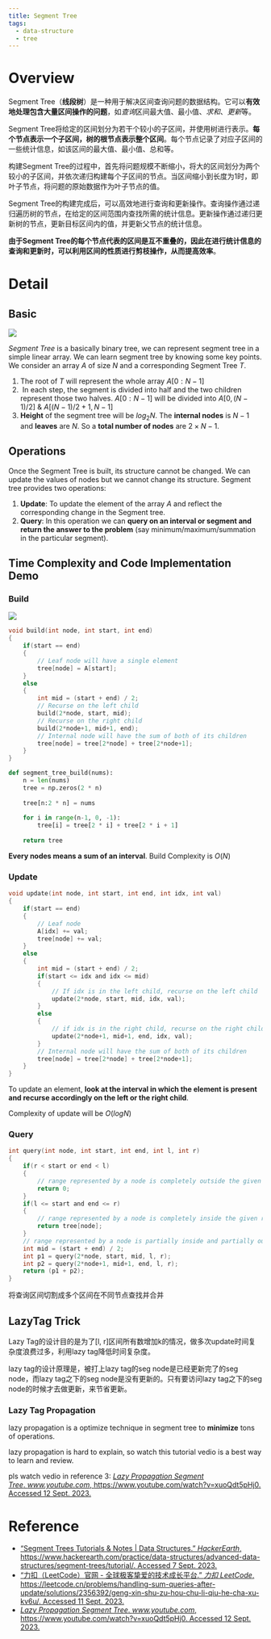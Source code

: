 ```yaml
---
title: Segment Tree
tags:
  - data-structure
  - tree
---
```

# Overview

Segment Tree（**线段树**）是一种用于解决区间查询问题的数据结构。它可以**有效地处理包含大量区间操作的问题**，如*查询*区间最大值、最小值、*求和*、*更新*等。

Segment Tree将给定的区间划分为若干个较小的子区间，并使用树进行表示。**每个节点表示一个子区间，树的根节点表示整个区间**。每个节点记录了对应子区间的一些统计信息，如该区间的最大值、最小值、总和等。

构建Segment Tree的过程中，首先将问题规模不断缩小，将大的区间划分为两个较小的子区间，并依次递归构建每个子区间的节点。当区间缩小到长度为1时，即叶子节点，将问题的原始数据作为叶子节点的值。

Segment Tree的构建完成后，可以高效地进行查询和更新操作。查询操作通过递归遍历树的节点，在给定的区间范围内查找所需的统计信息。更新操作通过递归更新树的节点，更新目标区间内的值，并更新父节点的统计信息。

**由于Segment Tree的每个节点代表的区间是互不重叠的，因此在进行统计信息的查询和更新时，可以利用区间的性质进行剪枝操作，从而提高效率**。

# Detail

## Basic 

![](computer_sci/data_structure_and_algorithm/tree/attachments/Pasted%20image%2020230907145346.png)

*Segment Tree* is a basically binary tree, we can represent segment tree in a simple linear array. We can learn segment tree by knowing some key points. We consider an array $A$ of size $N$ and a corresponding Segment Tree $T$.

1. The root of $T$ will represent the whole array $A[0:N-1]$
2.  In each step, the segment is divided into half and the two children represent those two halves. $A[0:N-1]$ will be divided into $A[0, (N-1)/2]$ & $A[(N-1)/2 + 1, N-1]$
3. **Height** of the segment tree will be $log_2{N}$. The **internal nodes** is $N-1$ and **leaves** are $N$. So a **total number of nodes** are $2 \times N - 1$.

## Operations

Once the Segment Tree is built, its structure cannot be changed. We can update the values of nodes but we cannot change its structure. Segment tree provides two operations:
1. **Update**: To update the element of the array $A$ and reflect the corresponding change in the Segment tree.
2. **Query**: In this operation we can **query on an interval or segment and return the answer to the problem** (say minimum/maximum/summation in the particular segment).

## Time Complexity and Code Implementation Demo

### Build

![](computer_sci/data_structure_and_algorithm/tree/attachments/Pasted%20image%2020230907170533.png)


```c
void build(int node, int start, int end)
{
    if(start == end)
    {
        // Leaf node will have a single element
        tree[node] = A[start];
    }
    else
    {
        int mid = (start + end) / 2;
        // Recurse on the left child
        build(2*node, start, mid);
        // Recurse on the right child
        build(2*node+1, mid+1, end);
        // Internal node will have the sum of both of its children
        tree[node] = tree[2*node] + tree[2*node+1];
    }
}
```


```python
def segment_tree_build(nums):
    n = len(nums)
    tree = np.zeros(2 * n)
    
    tree[n:2 * n] = nums
    
    for i in range(n-1, 0, -1):
        tree[i] = tree[2 * i] + tree[2 * i + 1]
        
    return tree
```


**Every nodes means a sum of an interval**. Build Complexity is $O(N)$

### Update

```c
void update(int node, int start, int end, int idx, int val)
{
    if(start == end)
    {
        // Leaf node
        A[idx] += val;
        tree[node] += val;
    }
    else
    {
        int mid = (start + end) / 2;
        if(start <= idx and idx <= mid)
        {
            // If idx is in the left child, recurse on the left child
            update(2*node, start, mid, idx, val);
        }
        else
        {
            // if idx is in the right child, recurse on the right child
            update(2*node+1, mid+1, end, idx, val);
        }
        // Internal node will have the sum of both of its children
        tree[node] = tree[2*node] + tree[2*node+1];
    }
}
```


To update an element, **look at the interval in which the element is present and recurse accordingly on the left or the right child**.

Complexity of update will be $O(logN)$


### Query

```c
int query(int node, int start, int end, int l, int r)
{
    if(r < start or end < l)
    {
        // range represented by a node is completely outside the given range
        return 0;
    }
    if(l <= start and end <= r)
    {
        // range represented by a node is completely inside the given range
        return tree[node];
    }
    // range represented by a node is partially inside and partially outside the given range
    int mid = (start + end) / 2;
    int p1 = query(2*node, start, mid, l, r);
    int p2 = query(2*node+1, mid+1, end, l, r);
    return (p1 + p2);
}
```

将查询区间切割成多个区间在不同节点查找并合并
## LazyTag Trick


Lazy Tag的设计目的是为了[l, r]区间所有数增加k的情况，做多次update时间复杂度浪费过多，利用lazy tag降低时间复杂度。

lazy tag的设计原理是，被打上lazy tag的seg node是已经更新完了的seg node，而lazy tag之下的seg node是没有更新的。只有要访问lazy tag之下的seg node的时候才去做更新，来节省更新。

### Lazy Tag Propagation

lazy propagation is a optimize technique in segment tree to **minimize** tons of operations.

lazy propagation is hard to explain, so watch this tutorial vedio is a best way to learn and review.

pls watch vedio in reference 3:  [_Lazy Propagation Segment Tree_. _www.youtube.com_, https://www.youtube.com/watch?v=xuoQdt5pHj0. Accessed 12 Sept. 2023.](https://www.youtube.com/watch?v=xuoQdt5pHj0)



# Reference

* [“Segment Trees Tutorials & Notes | Data Structures.” _HackerEarth_, https://www.hackerearth.com/practice/data-structures/advanced-data-structures/segment-trees/tutorial/. Accessed 7 Sept. 2023.](https://www.hackerearth.com/practice/data-structures/advanced-data-structures/segment-trees/tutorial/)
* [“力扣（LeetCode）官网 - 全球极客挚爱的技术成长平台.” _力扣 LeetCode_, https://leetcode.cn/problems/handling-sum-queries-after-update/solutions/2356392/geng-xin-shu-zu-hou-chu-li-qiu-he-cha-xu-kv6u/. Accessed 11 Sept. 2023.](https://leetcode.cn/problems/handling-sum-queries-after-update/solutions/2356392/geng-xin-shu-zu-hou-chu-li-qiu-he-cha-xu-kv6u/)
* [_Lazy Propagation Segment Tree_. _www.youtube.com_, https://www.youtube.com/watch?v=xuoQdt5pHj0. Accessed 12 Sept. 2023.](https://www.youtube.com/watch?v=xuoQdt5pHj0)